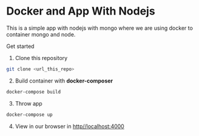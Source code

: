 # Docker and App With Nodejs

This is a simple app with nodejs with mongo where we are using docker to container
mongo and node.

Get started

1. Clone this repository

```bash
git clone <url_this_repo>
```

2. Build container with **docker-composer**
```bash
docker-compose build
```

3. Throw app
```bash
docker-compose up
```

4. View in our browser in [http//localhost:4000](http//localhost:4000)

